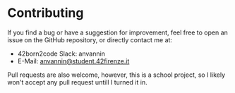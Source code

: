 # Contributing

If you find a bug or have a suggestion for improvement, feel free to open an issue on the GitHub repository, or directly contact me at:
- 42born2code Slack: anvannin
- E-Mail: anvannin@student.42firenze.it

Pull requests are also welcome, however, this is a school project, so I likely won't accept any pull request untill I turned it in.
